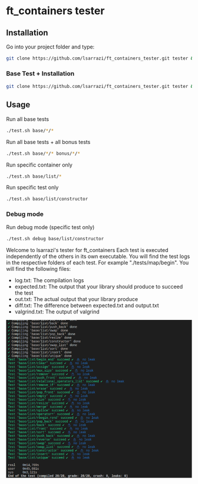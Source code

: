 # ft_containers tester

## Installation

Go into your project folder and type:
```bash
git clone https://github.com/lsarrazi/ft_containers_tester.git tester && cd tester
```

### Base Test + Installation

```bash
git clone https://github.com/lsarrazi/ft_containers_tester.git tester && cd tester && ./test.sh base/*/*
```

## Usage

Run all base tests
```bash
./test.sh base/*/*
```

Run all base tests + all bonus tests
```bash
./test.sh base/*/* bonus/*/*
```

Run specific container only
```bash
./test.sh base/list/*
```

Run specific test only
```bash
./test.sh base/list/constructor
```
### Debug mode
Run debug mode (specific test only)
```bash
./test.sh debug base/list/constructor
```


Welcome to lsarrazi's tester for ft_containers
Each test is executed independently of the others in its own executable.
You will find the test logs in the respective folders of each test.
For example "./tests/map/begin".
You will find the following files:
- log.txt: The compilation logs
- expected.txt: The output that your library should produce to succeed the test
- out.txt: The actual output that your library produce
- diff.txt: The difference between expected.txt and output.txt
- valgrind.txt: The output of valgrind

![alt text](./res/tester.png "./test.sh base/list/*")